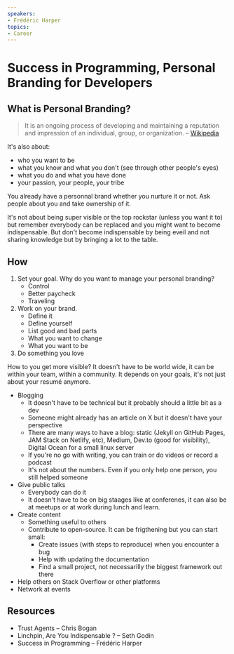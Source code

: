 ```yaml
---
speakers:
- Frédéric Harper
topics:
- Career
---
```


# Success in Programming, Personal Branding for Developers

## What is Personal Branding?

> It is an ongoing process of developing and maintaining a reputation and impression of an individual, group, or organization. – [Wikipedia](https://en.wikipedia.org/wiki/Personal_branding)

It's also about:

- who you want to be
- what you know and what you don't (see through other people's eyes)
- what you do and what you have done
- your passion, your people, your tribe

You already have a personnal brand whether you nurture it or not. Ask people about you and take ownership of it.

It's not about being super visible or the top rockstar (unless you want it to) but remember everybody can be replaced and you might want to become indispensable. But don't become indispensable by being eveil and not sharing knowledge but by bringing a lot to the table.

## How

1. Set your goal. Why do you want to manage your personal branding?
   * Control
   * Better paycheck
   * Traveling
2. Work on your brand.
   * Define it
   * Define yourself
   * List good and bad parts
   * What you want to change
   * What you want to be
3. Do something you love

How to you get more visible? It doesn't have to be world wide, it can be within your team, within a community. It depends on your goals, it's not just about your resumé anymore.

* Blogging
  * It doesn't have to be technical but it probably should a little bit as a dev
  * Someone might already has an article on X but it doesn't have your perspective
  * There are many ways to have a blog: static (Jekyll on GitHub Pages, JAM Stack on Netlify, etc), Medium, Dev.to (good for visibility), Digital Ocean for a small linux server
  * If you're no go with writing, you can train or do videos or record a podcast
  * It's not about the numbers. Even if you only help one person, you still helped someone
* Give public talks
  * Everybody can do it
  * It doesn't have to be on big staages like at conferenes, it can also be at meetups or at work during lunch and learn.
* Create content
  * Something useful to others
  * Contribute to open-source. It can be frigthening but you can start small:
    * Create issues (with steps to reproduce) when you encounter a bug
    * Help with updating the documentation
    * Find a small project, not necessarilly the biggest framework out there
* Help others on Stack Overflow or other platforms
* Network at events

## Resources

- Trust Agents – Chris Bogan
- Linchpin, Are You Indispensable ? – Seth Godin
- Success in Programming – Frédéric Harper
